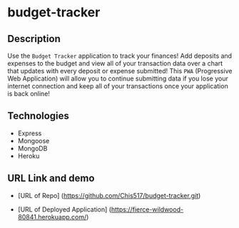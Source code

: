 # budget-tracker

## Description

Use the `Budget Tracker` application to track your finances! Add deposits and expenses to the budget and view all of your transaction data over a chart that updates with every deposit or expense submitted! This `PWA` (Progressive Web Application) will allow you to continue submitting data if you lose your internet connection and keep all of your transactions once your application is back online!

## Technologies

* Express
* Mongoose
* MongoDB
* Heroku


## URL Link and demo

* [URL of Repo]
(https://github.com/Chis517/budget-tracker.git)

* [URL of Deployed Application]
(https://fierce-wildwood-80841.herokuapp.com/)